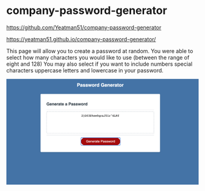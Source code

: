 # company-password-generator

https://github.com/Yeatman51/company-password-generator

https://yeatman51.github.io/company-password-generator/

This page will allow you to create a password at random. You were able to select how many characters you would like to use (between the range of eight and 128) You may also select if you want to include numbers special characters uppercase letters and lowercase in your password.

![screen-shot](assets/img/screen-shot.png)